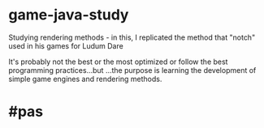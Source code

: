 # game-java-study
Studying rendering methods - in this, I replicated the method that "notch" used in his games for Ludum Dare

It's probably not the best or the most optimized or follow the best programming practices...but ...the purpose is learning the
development of simple game engines and rendering methods. 

# #pas
